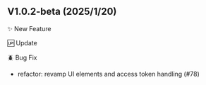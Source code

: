 ## V1.0.2-beta (2025/1/20)

✨ New Feature

🆙 Update

🪲 Bug Fix

- refactor: revamp UI elements and access token handling (#78)
